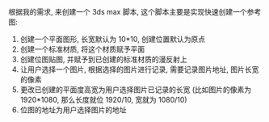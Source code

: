 根据我的需求, 来创建一个 3ds max 脚本, 这个脚本主要是实现快速创建一个参考图:

1. 创建一个平面图形, 长宽默认为 10\*10, 创建位置默认为原点
2. 创建一个标准材质, 将这个材质赋予平面
3. 创建位图贴图, 并赋予到已创建的标准材质的漫反射上
4. 让用户选择一个图片, 根据选择的图片进行记录, 需要记录图片地址, 图片长宽的像素
5. 更改已创建的平面度高宽为用户选择图片已记录的长宽 (比如图片的像素为 1920\*1080, 那么长度就位 1920/10, 宽就为 1080/10)
6. 位图的地址为用户选择图片的地址
